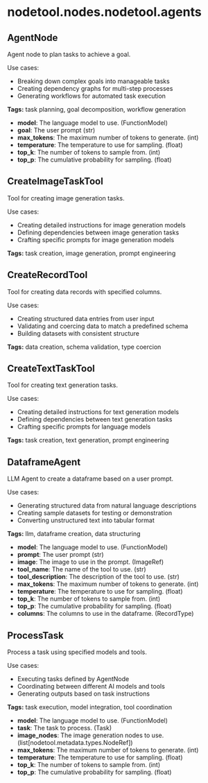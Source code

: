 # nodetool.nodes.nodetool.agents

## AgentNode

Agent node to plan tasks to achieve a goal.

Use cases:
- Breaking down complex goals into manageable tasks
- Creating dependency graphs for multi-step processes
- Generating workflows for automated task execution

**Tags:** task planning, goal decomposition, workflow generation

- **model**: The language model to use. (FunctionModel)
- **goal**: The user prompt (str)
- **max_tokens**: The maximum number of tokens to generate. (int)
- **temperature**: The temperature to use for sampling. (float)
- **top_k**: The number of tokens to sample from. (int)
- **top_p**: The cumulative probability for sampling. (float)

## CreateImageTaskTool

Tool for creating image generation tasks.

Use cases:
- Creating detailed instructions for image generation models
- Defining dependencies between image generation tasks
- Crafting specific prompts for image generation models

**Tags:** task creation, image generation, prompt engineering

## CreateRecordTool

Tool for creating data records with specified columns.

Use cases:
- Creating structured data entries from user input
- Validating and coercing data to match a predefined schema
- Building datasets with consistent structure

**Tags:** data creation, schema validation, type coercion

## CreateTextTaskTool

Tool for creating text generation tasks.

Use cases:
- Creating detailed instructions for text generation models
- Defining dependencies between text generation tasks
- Crafting specific prompts for language models

**Tags:** task creation, text generation, prompt engineering

## DataframeAgent

LLM Agent to create a dataframe based on a user prompt.

Use cases:
- Generating structured data from natural language descriptions
- Creating sample datasets for testing or demonstration
- Converting unstructured text into tabular format

**Tags:** llm, dataframe creation, data structuring

- **model**: The language model to use. (FunctionModel)
- **prompt**: The user prompt (str)
- **image**: The image to use in the prompt. (ImageRef)
- **tool_name**: The name of the tool to use. (str)
- **tool_description**: The description of the tool to use. (str)
- **max_tokens**: The maximum number of tokens to generate. (int)
- **temperature**: The temperature to use for sampling. (float)
- **top_k**: The number of tokens to sample from. (int)
- **top_p**: The cumulative probability for sampling. (float)
- **columns**: The columns to use in the dataframe. (RecordType)

## ProcessTask

Process a task using specified models and tools.

Use cases:
- Executing tasks defined by AgentNode
- Coordinating between different AI models and tools
- Generating outputs based on task instructions

**Tags:** task execution, model integration, tool coordination

- **model**: The language model to use. (FunctionModel)
- **task**: The task to process. (Task)
- **image_nodes**: The image generation nodes to use. (list[nodetool.metadata.types.NodeRef])
- **max_tokens**: The maximum number of tokens to generate. (int)
- **temperature**: The temperature to use for sampling. (float)
- **top_k**: The number of tokens to sample from. (int)
- **top_p**: The cumulative probability for sampling. (float)

